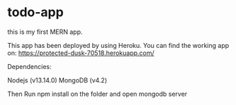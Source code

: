 # todo-app
this is my first MERN app.

This app has been deployed by using Heroku. You can find the working app on:
https://protected-dusk-70518.herokuapp.com/

Dependencies:

Nodejs (v13.14.0)
MongoDB (v4.2)

Then Run npm install on the folder and open mongodb server
